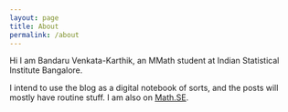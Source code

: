```yaml
---
layout: page
title: About
permalink: /about
---
```


Hi I am Bandaru Venkata-Karthik, an MMath student at Indian Statistical Institute Bangalore. 

I intend to use the blog as a digital notebook of sorts, and the posts will mostly have routine stuff. I am also on [Math.SE](https://math.stackexchange.com/users/303300/?tab=answers).
